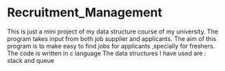 # Recruitment_Management
This is just a mini project of my data structure course of my university. The program takes input from both job supplier and applicants. The aim of this program is to make easy to find jobs for applicants ,specially for freshers. The code is written in c language
The data structures I have used are : stack and queue
